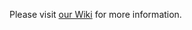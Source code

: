 Please visit [our Wiki](https://github.com/robocup-logistics/rcll-refbox/wiki) for more information.

